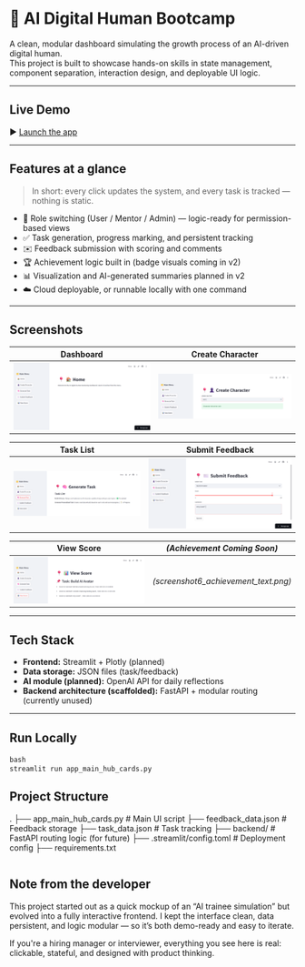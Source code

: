 # 🧠 AI Digital Human Bootcamp

A clean, modular dashboard simulating the growth process of an AI-driven digital human.  
This project is built to showcase hands-on skills in state management, component separation, interaction design, and deployable UI logic.

---

## Live Demo

▶️ [Launch the app](https://ai-digital-human-3va4hftrfzyrygev9lzu6u.streamlit.app/)

---

## Features at a glance

> In short: every click updates the system, and every task is tracked — nothing is static.

- 🧍 Role switching (User / Mentor / Admin) — logic-ready for permission-based views  
- ✅ Task generation, progress marking, and persistent tracking  
- ✉️ Feedback submission with scoring and comments  
- 🏆 Achievement logic built in (badge visuals coming in v2)  
- 📊 Visualization and AI-generated summaries planned in v2  
- ☁️ Cloud deployable, or runnable locally with one command  

---

## Screenshots

| Dashboard | Create Character |
|-----------|------------------|
| ![](screenshot1_main_dashboard.png) | ![](screenshot2_create_character.png) |

| Task List | Submit Feedback |
|-----------|-----------------|
| ![](screenshot3_task_list.png) | ![](screenshot4_submit_feedback.png) |

| View Score | *(Achievement Coming Soon)* |
|------------|-----------------------------|
| ![](screenshot5_view_score.png) | *(screenshot6_achievement_text.png)* |

---

## Tech Stack

- **Frontend:** Streamlit + Plotly (planned)
- **Data storage:** JSON files (task/feedback)
- **AI module (planned):** OpenAI API for daily reflections
- **Backend architecture (scaffolded):** FastAPI + modular routing (currently unused)
---

## Run Locally

```
bash
streamlit run app_main_hub_cards.py

```

## Project Structure
.
├── app_main_hub_cards.py      # Main UI script
├── feedback_data.json         # Feedback storage
├── task_data.json             # Task tracking
├── backend/                   # FastAPI routing logic (for future)
├── .streamlit/config.toml     # Deployment config
├── requirements.txt

```

```
## Note from the developer

This project started out as a quick mockup of an “AI trainee simulation” but evolved into a fully interactive frontend. I kept the interface clean, data persistent, and logic modular — so it’s both demo-ready and easy to iterate.

If you're a hiring manager or interviewer, everything you see here is real:
clickable, stateful, and designed with product thinking.
